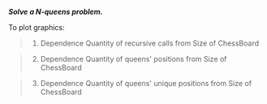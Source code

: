 ***Solve a N-queens problem.***

To plot graphics:

> 1. Dependence Quantity of recursive calls from Size of ChessBoard 

> 2. Dependence Quantity of queens' positions from Size of ChessBoard 

> 3. Dependence Quantity of queens' unique positions from Size of ChessBoard 
